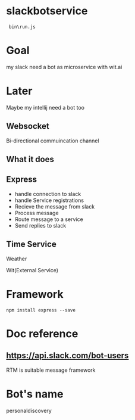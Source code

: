 # slackbotservice

` bin\run.js`

# Goal  
my slack need a bot as microservice with wit.ai


# Later
Maybe my intellij need a bot too


## Websocket
Bi-directional commuincation channel

## What it does

Express
----------
 - handle connection to slack
 - handle Service registrations
 - Recieve the message from slack
 - Process message
 - Route message to a service
 - Send replies to slack
 
 Time Service
 -----------
 Weather 
 
 Wit(External Service)
 
 
 # Framework
 `npm install express --save`
 
 # Doc reference
 
 https://api.slack.com/bot-users
 -------------------------
 RTM is suitable message framework
 
 # Bot's name
 personaldiscovery
